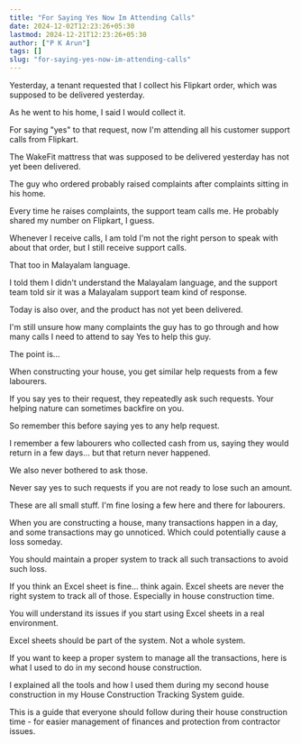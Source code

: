 ```yaml
---
title: "For Saying Yes Now Im Attending Calls"
date: 2024-12-02T12:23:26+05:30
lastmod: 2024-12-21T12:23:26+05:30
author: ["P K Arun"]
tags: []
slug: "for-saying-yes-now-im-attending-calls"
---
```


Yesterday, a tenant requested that I collect his Flipkart order, which was supposed to be delivered yesterday.

As he went to his home, I said I would collect it.

For saying "yes" to that request, now I'm attending all his customer support calls from Flipkart.

The WakeFit mattress that was supposed to be delivered yesterday has not yet been delivered.

The guy who ordered probably raised complaints after complaints sitting in his home.

Every time he raises complaints, the support team calls me. He probably shared my number on Flipkart, I guess.

Whenever I receive calls, I am told I'm not the right person to speak with about that order, but I still receive support calls.

That too in Malayalam language.

I told them I didn't understand the Malayalam language, and the support team told sir it was a Malayalam support team kind of response.

Today is also over, and the product has not yet been delivered.

I'm still unsure how many complaints the guy has to go through and how many calls I need to attend to say Yes to help this guy.

The point is…

When constructing your house, you get similar help requests from a few labourers.

If you say yes to their request, they repeatedly ask such requests. Your helping nature can sometimes backfire on you.

So remember this before saying yes to any help request.

I remember a few labourers who collected cash from us, saying they would return in a few days… but that return never happened.

We also never bothered to ask those.

Never say yes to such requests if you are not ready to lose such an amount.

These are all small stuff. I'm fine losing a few here and there for labourers.

When you are constructing a house, many transactions happen in a day, and some transactions may go unnoticed. Which could potentially cause a loss someday.

You should maintain a proper system to track all such transactions to avoid such loss.

If you think an Excel sheet is fine… think again. Excel sheets are never the right system to track all of those. Especially in house construction time.

You will understand its issues if you start using Excel sheets in a real environment.

Excel sheets should be part of the system. Not a whole system.

If you want to keep a proper system to manage all the transactions, here is what I used to do in my second house construction.

I explained all the tools and how I used them during my second house construction in my House Construction Tracking System guide.

This is a guide that everyone should follow during their house construction time - for easier management of finances and protection from contractor issues.